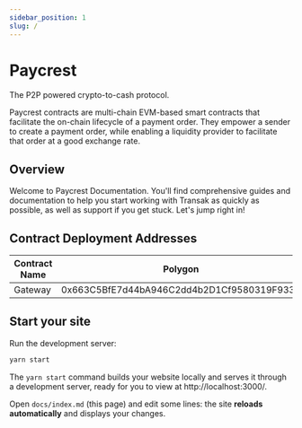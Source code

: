 ```yaml
---
sidebar_position: 1
slug: /
---
```


# Paycrest

The P2P powered crypto-to-cash protocol.

Paycrest contracts are multi-chain EVM-based smart contracts that facilitate the on-chain lifecycle of a payment order. They empower a sender to create a payment order, while enabling a liquidity provider to facilitate that order at a good exchange rate.

## Overview

Welcome to Paycrest Documentation. You'll find comprehensive guides and documentation to help you start working with Transak as quickly as possible, as well as support if you get stuck. Let's jump right in!

## Contract Deployment Addresses

| Contract Name | Polygon | Arbitrum | Base | Binance Smart Chain | Ethereum |
| -------------- | -------------- | -------------- | -------------- | -------------- | -------------- |
| Gateway | 0x663C5BfE7d44bA946C2dd4b2D1Cf9580319F9338 | 0x663C5BfE7d44bA946C2dd4b2D1Cf9580319F9338 | 0x663C5BfE7d44bA946C2dd4b2D1Cf9580319F9338 | 0x663C5BfE7d44bA946C2dd4b2D1Cf9580319F9338 | 0x16c9C78Dbb224889E3e2ADef991C8c4438ea797B |

## Start your site

Run the development server:

```bash
yarn start
```

The `yarn start` command builds your website locally and serves it through a development server, ready for you to view at http://localhost:3000/.

Open `docs/index.md` (this page) and edit some lines: the site **reloads automatically** and displays your changes.

